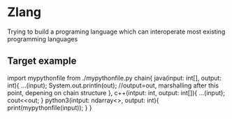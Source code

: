 # Zlang

Trying to build a programing language which can interoperate most existing programming languages

## Target example
import mypythonfile from ./mypythonfile.py
chain{
  java(input: int[], output: int){
    ...(input);
    System.out.println(out);   //output=out, marshalling after this point, depening on chain structure
  },
  c++(intput: int, output: int[]){
    ...(input);
    cout<<out;
  }
  python3(intput: ndarray<>, output: int){
    print(mypythonfile(input));
  }
}
